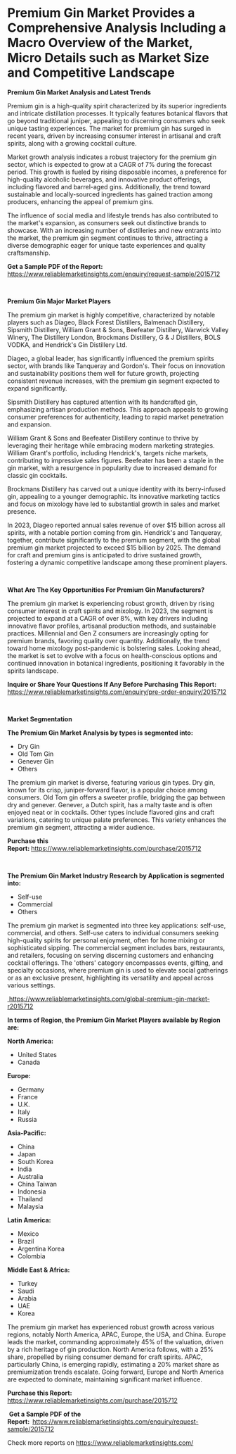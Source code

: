 <p><h1>Premium Gin Market Provides a Comprehensive Analysis Including a Macro Overview of the Market, Micro Details such as Market Size and Competitive Landscape</h1></p><p><strong>Premium Gin Market Analysis and Latest Trends</strong></p>
<p><p>Premium gin is a high-quality spirit characterized by its superior ingredients and intricate distillation processes. It typically features botanical flavors that go beyond traditional juniper, appealing to discerning consumers who seek unique tasting experiences. The market for premium gin has surged in recent years, driven by increasing consumer interest in artisanal and craft spirits, along with a growing cocktail culture. </p><p>Market growth analysis indicates a robust trajectory for the premium gin sector, which is expected to grow at a CAGR of 7% during the forecast period. This growth is fueled by rising disposable incomes, a preference for high-quality alcoholic beverages, and innovative product offerings, including flavored and barrel-aged gins. Additionally, the trend toward sustainable and locally-sourced ingredients has gained traction among producers, enhancing the appeal of premium gins.</p><p>The influence of social media and lifestyle trends has also contributed to the market's expansion, as consumers seek out distinctive brands to showcase. With an increasing number of distilleries and new entrants into the market, the premium gin segment continues to thrive, attracting a diverse demographic eager for unique taste experiences and quality craftsmanship.</p></p>
<p><strong>Get a Sample PDF of the Report:&nbsp;</strong> <a href="https://www.reliablemarketinsights.com/enquiry/request-sample/2015712?utm_campaign=2182&utm_medium=2&utm_source=Github&utm_content=ia&utm_term=14022025&utm_id=premium-gin">https://www.reliablemarketinsights.com/enquiry/request-sample/2015712</a></p>
<p>&nbsp;</p>
<p><strong>Premium Gin Major Market Players</strong></p>
<p><p>The premium gin market is highly competitive, characterized by notable players such as Diageo, Black Forest Distillers, Balmenach Distillery, Sipsmith Distillery, William Grant & Sons, Beefeater Distillery, Warwick Valley Winery, The Distillery London, Brockmans Distillery, G & J Distillers, BOLS VODKA, and Hendrick's Gin Distillery Ltd. </p><p>Diageo, a global leader, has significantly influenced the premium spirits sector, with brands like Tanqueray and Gordon's. Their focus on innovation and sustainability positions them well for future growth, projecting consistent revenue increases, with the premium gin segment expected to expand significantly.</p><p>Sipsmith Distillery has captured attention with its handcrafted gin, emphasizing artisan production methods. This approach appeals to growing consumer preferences for authenticity, leading to rapid market penetration and expansion. </p><p>William Grant & Sons and Beefeater Distillery continue to thrive by leveraging their heritage while embracing modern marketing strategies. William Grant's portfolio, including Hendrick's, targets niche markets, contributing to impressive sales figures. Beefeater has been a staple in the gin market, with a resurgence in popularity due to increased demand for classic gin cocktails.</p><p>Brockmans Distillery has carved out a unique identity with its berry-infused gin, appealing to a younger demographic. Its innovative marketing tactics and focus on mixology have led to substantial growth in sales and market presence.</p><p>In 2023, Diageo reported annual sales revenue of over $15 billion across all spirits, with a notable portion coming from gin. Hendrick's and Tanqueray, together, contribute significantly to the premium segment, with the global premium gin market projected to exceed $15 billion by 2025. The demand for craft and premium gins is anticipated to drive sustained growth, fostering a dynamic competitive landscape among these prominent players.</p></p>
<p>&nbsp;</p>
<p><strong>What Are The Key Opportunities For Premium Gin Manufacturers?</strong></p>
<p><p>The premium gin market is experiencing robust growth, driven by rising consumer interest in craft spirits and mixology. In 2023, the segment is projected to expand at a CAGR of over 8%, with key drivers including innovative flavor profiles, artisanal production methods, and sustainable practices. Millennial and Gen Z consumers are increasingly opting for premium brands, favoring quality over quantity. Additionally, the trend toward home mixology post-pandemic is bolstering sales. Looking ahead, the market is set to evolve with a focus on health-conscious options and continued innovation in botanical ingredients, positioning it favorably in the spirits landscape.</p></p>
<p><strong>Inquire or Share Your Questions If Any Before Purchasing This Report:</strong> <a href="https://www.reliablemarketinsights.com/enquiry/pre-order-enquiry/2015712?utm_campaign=2182&utm_medium=2&utm_source=Github&utm_content=ia&utm_term=14022025&utm_id=premium-gin">https://www.reliablemarketinsights.com/enquiry/pre-order-enquiry/2015712</a></p>
<p>&nbsp;</p>
<p><strong>Market Segmentation</strong></p>
<p><strong>The Premium Gin Market Analysis by types is segmented into:</strong></p>
<p><ul><li>Dry Gin</li><li>Old Tom Gin</li><li>Genever Gin</li><li>Others</li></ul></p>
<p><p>The premium gin market is diverse, featuring various gin types. Dry gin, known for its crisp, juniper-forward flavor, is a popular choice among consumers. Old Tom gin offers a sweeter profile, bridging the gap between dry and genever. Genever, a Dutch spirit, has a malty taste and is often enjoyed neat or in cocktails. Other types include flavored gins and craft variations, catering to unique palate preferences. This variety enhances the premium gin segment, attracting a wider audience.</p></p>
<p><strong>Purchase this Report:&nbsp;</strong><a href="https://www.reliablemarketinsights.com/purchase/2015712?utm_campaign=2182&utm_medium=2&utm_source=Github&utm_content=ia&utm_term=14022025&utm_id=premium-gin">https://www.reliablemarketinsights.com/purchase/2015712</a></p>
<p>&nbsp;</p>
<p><strong>The Premium Gin Market Industry Research by Application is segmented into:</strong></p>
<p><ul><li>Self-use</li><li>Commercial</li><li>Others</li></ul></p>
<p><p>The premium gin market is segmented into three key applications: self-use, commercial, and others. Self-use caters to individual consumers seeking high-quality spirits for personal enjoyment, often for home mixing or sophisticated sipping. The commercial segment includes bars, restaurants, and retailers, focusing on serving discerning customers and enhancing cocktail offerings. The 'others' category encompasses events, gifting, and specialty occasions, where premium gin is used to elevate social gatherings or as an exclusive present, highlighting its versatility and appeal across various settings.</p></p>
<p><a href="https://www.reliablemarketinsights.com/global-premium-gin-market-r2015712?utm_campaign=2182&utm_medium=2&utm_source=Github&utm_content=ia&utm_term=14022025&utm_id=premium-gin">&nbsp;https://www.reliablemarketinsights.com/global-premium-gin-market-r2015712</a></p>
<p><strong>In terms of Region, the Premium Gin Market Players available by Region are:</strong></p>
<p>
    <p> <strong> North America: </strong>
        <ul>
            <li>United States</li>
            <li>Canada</li>
        </ul>
        </p> 
    <p> <strong> Europe: </strong>
        <ul>
            <li>Germany</li>
            <li>France</li>
            <li>U.K.</li>
            <li>Italy</li>
            <li>Russia</li>
        </ul>
        </p> 
    <p> <strong> Asia-Pacific: </strong>
        <ul>
            <li>China</li>
            <li>Japan</li>
            <li>South Korea</li>
            <li>India</li>
            <li>Australia</li>
            <li>China Taiwan</li>
            <li>Indonesia</li>
            <li>Thailand</li>
            <li>Malaysia</li>
        </ul>
        </p> 
    <p> <strong> Latin America: </strong>
        <ul>
            <li>Mexico</li>
            <li>Brazil</li>
            <li>Argentina Korea</li>
            <li>Colombia</li>
        </ul>
        </p> 
    <p> <strong> Middle East & Africa: </strong>
        <ul>
            <li>Turkey</li>
            <li>Saudi</li>
            <li>Arabia</li>
            <li>UAE</li>
            <li>Korea</li>
        </ul>
    </p>
    </p>
<p><p>The premium gin market has experienced robust growth across various regions, notably North America, APAC, Europe, the USA, and China. Europe leads the market, commanding approximately 45% of the valuation, driven by a rich heritage of gin production. North America follows, with a 25% share, propelled by rising consumer demand for craft spirits. APAC, particularly China, is emerging rapidly, estimating a 20% market share as premiumization trends escalate. Going forward, Europe and North America are expected to dominate, maintaining significant market influence.</p></p>
<p><strong>Purchase this Report: </strong><a href="https://www.reliablemarketinsights.com/purchase/2015712?utm_campaign=2182&utm_medium=2&utm_source=Github&utm_content=ia&utm_term=14022025&utm_id=premium-gin">https://www.reliablemarketinsights.com/purchase/2015712</a></p>
<p>&nbsp;<strong>Get a Sample PDF of the Report:&nbsp;&nbsp;</strong><a href="https://www.reliablemarketinsights.com/enquiry/request-sample/2015712?utm_campaign=2182&utm_medium=2&utm_source=Github&utm_content=ia&utm_term=14022025&utm_id=premium-gin">https://www.reliablemarketinsights.com/enquiry/request-sample/2015712</a></p>
<p><strong></strong></p>
<p>Check more reports on <a href="https://www.reliablemarketinsights.com/?utm_campaign=2182&utm_medium=2&utm_source=Github&utm_content=ia&utm_term=14022025&utm_id=premium-gin">https://www.reliablemarketinsights.com/</a></p>